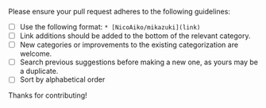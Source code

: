 Please ensure your pull request adheres to the following guidelines:

- [ ] Use the following format: `* [NicoAiko/mikazuki](link)`
- [ ] Link additions should be added to the bottom of the relevant category.
- [ ] New categories or improvements to the existing categorization are welcome.
- [ ] Search previous suggestions before making a new one, as yours may be a duplicate.
- [ ] Sort by alphabetical order

Thanks for contributing!
